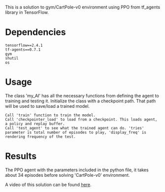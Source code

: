 This is a solution to gym/CartPole-v0 environment using PPO from tf_agents library in TensorFlow.

# Dependencies

    tensorflow==2.4.1
    tf-agents==0.7.1
    gym
    shutil
    os
 
# Usage

The class 'my_AI' has all the necessary functions from defining the agent to training and testing it.
Initialize the class with a checkpoint path. That path will be used to save/load a trained model.

    Call 'train' function to train the model.
    Call 'checkpointer_load' to load from a checkpoint. This loads agent, a policy and replay buffer.
    Call 'test_agent' to see what the trained agent can do. 'tries' parameter is total number of episodes to play, 'display_freq' is rendering frequency of the test.

# Results

The PPO agent with the parameters included in the python file, it takes about 34 episodes before solving 'CartPole-v0' environment.

A video of this solution can be found [here](https://www.youtube.com/watch?v=9PaJJi2prfA).
